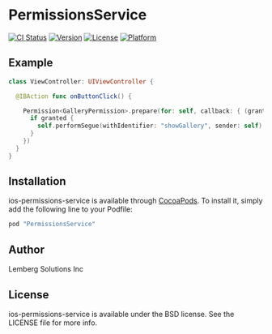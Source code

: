 # PermissionsService

[![CI Status](http://img.shields.io/travis/lemberg/ios-permissions-service.svg?style=flat)](https://travis-ci.org/lemberg/ios-permissions-service.svg?branch=master)
[![Version](https://img.shields.io/cocoapods/v/PermissionsService.svg?style=flat)](http://cocoapods.org/pods/PermissionsService)
[![License](https://img.shields.io/cocoapods/l/PermissionsService.svg?style=flat)](http://cocoapods.org/pods/PermissionsService)
[![Platform](https://img.shields.io/cocoapods/p/PermissionsService.svg?style=flat)](http://cocoapods.org/pods/PermissionsService)

## Example

```swift
class ViewController: UIViewController {

  @IBAction func onButtonClick() { 

    Permission<GalleryPermission>.prepare(for: self, callback: { (granted) in
      if granted {
        self.performSegue(withIdentifier: "showGallery", sender: self)
      }
    })
  }
}
```

## Installation

ios-permissions-service is available through [CocoaPods](http://cocoapods.org). To install
it, simply add the following line to your Podfile:

```ruby
pod "PermissionsService"
```

## Author

Lemberg Solutions Inc

## License

ios-permissions-service is available under the BSD license. See the LICENSE file for more info.
